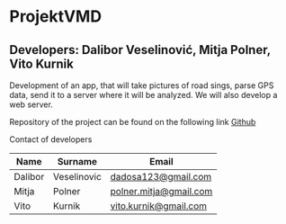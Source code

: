 # ProjektVMD
## Developers: Dalibor Veselinović, Mitja Polner, Vito Kurnik

Development of an app, that will take pictures of road sings, parse GPS data, send it to a server where it will be analyzed. We will also develop a web server.

Repository of the project can be found on the following link
[Github](https://github.com/kalyboros/ProjektVMD)

Contact of developers

|Name|Surname|Email|
|----|-------|-----|
|Dalibor|Veselinovic|dadosa123@gmail.com|
|Mitja|Polner|polner.mitja@gmail.com|
|Vito|Kurnik|vito.kurnik@gmail.com|
